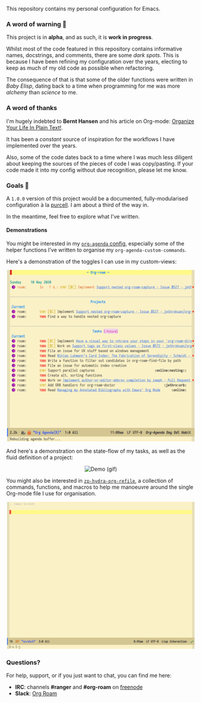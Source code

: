 This repository contains my personal configuration for Emacs.

### A word of warning 🚧

This project is in **alpha**, and as such, it is **work in progress**.

Whilst most of the code featured in this repository contains informative names, docstrings, and comments, there are some *dark spots*.  This is because I have been refining my configuration over the years, electing to keep as much of my old code as possible when refactoring.

The consequence of that is that some of the older functions were written in *Baby Elisp*, dating back to a time when programming for me was more *alchemy* than *science* to me.

### A word of thanks

I'm hugely indebted to **Bernt Hansen** and his article on Org-mode: [Organize Your Life In Plain Text!](http://doc.norang.ca/org-mode.html).

It has been a *constant* source of inspiration for the workflows I have implemented over the years.

Also, some of the code dates back to a time where I was much less diligent about keeping the sources of the pieces of code I was copy/pasting.  If your code made it into my config without due recognition, please let me know.

### Goals 🚀

A `1.0.0` version of this project would be a documented, fully-modularised configuration à la [purcell](https://github.com/purcell/emacs.d).  I am about a third of the way in.

In the meantime, feel free to explore what I’ve written.

#### Demonstrations

You might be interested in my [`org-agenda` config](lisp/zp-org-agenda.el), especially some of the helper functions I’ve written to organise my `org-agenda-custom-commands`.

Here's a demonstration of the toggles I can use in my custom-views:
<p align="center">
    <img alt="Demo (gif)" src="doc/zp-org-agenda-demo-toggles.gif" width="500">    

</p>

And here's a demonstration on the state-flow of my tasks, as well as the fluid definition of a project:
<p align="center">
    <img alt="Demo (gif)" src="doc/zp-org-agenda-demo-state-flow.gif" width="500">
</p>

You might also be interested in [`zp-hydra-org-refile`](lisp/zp-hydra-org-refile), a collection of commands, functions, and macros to help me manoeuvre around the single Org-mode file I use for organisation.
<p align="center">
    <img alt="Demo (gif)" src="doc/zp-hydra-org-refile-demo.gif" width="500">
</p>

### Questions?

For help, support, or if you just want to chat, you can find me here:
* **IRC**: channels **#ranger** and **#org-roam** on [freenode](https://freenode.net/kb/answer/chat)
* **Slack**: [Org Roam](https://join.slack.com/t/orgroam/shared_invite/zt-deoqamys-043YQ~s5Tay3iJ5QRI~Lxg)
